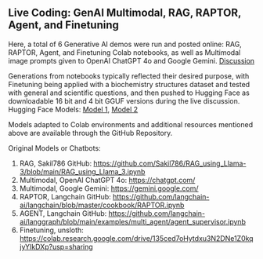 ## Live Coding: GenAI Multimodal, RAG, RAPTOR, Agent, and Finetuning

Here, a total of 6 Generative AI demos were run and posted online: RAG, RAPTOR, Agent, and Finetuning Colab notebooks, as well as Multimodal image prompts given to OpenAI ChatGPT 4o and Google Gemini. [Discussion](https://youtu.be/qc5_MzJG_QY)

Generations from notebooks typically reflected their desired purpose, with Finetuning being applied with a biochemistry structures dataset and tested with general and scientific questions, and then pushed to Hugging Face as downloadable 16 bit and 4 bit GGUF versions during the live discussion. Hugging Face Models: [Model 1](https://huggingface.co/kevinkawchak/gradientai-Llama-3-8B-Instruct-Gradient-1048k-16Molecule), [Model 2](https://huggingface.co/kevinkawchak/gradientai-Llama-3-8B-Instruct-Gradient-1048k-Molecule-q4-k-m-GGUF)

Models adapted to Colab environments and additional resources mentioned above are available through the GitHub Repository.

Original Models or Chatbots:
1) RAG, Sakil786 GitHub: https://github.com/Sakil786/RAG_using_Llama-3/blob/main/RAG_using_Llama_3.ipynb
2) Multimodal, OpenAI ChatGPT 4o: https://chatgpt.com/ 
3) Multimodal, Google Gemini: https://gemini.google.com/
4) RAPTOR, Langchain GitHub: https://github.com/langchain-ai/langchain/blob/master/cookbook/RAPTOR.ipynb
5) AGENT, Langchain GitHub: https://github.com/langchain-ai/langgraph/blob/main/examples/multi_agent/agent_supervisor.ipynb
6) Finetuning, unsloth: https://colab.research.google.com/drive/135ced7oHytdxu3N2DNe1Z0kqjyYIkDXp?usp=sharing
